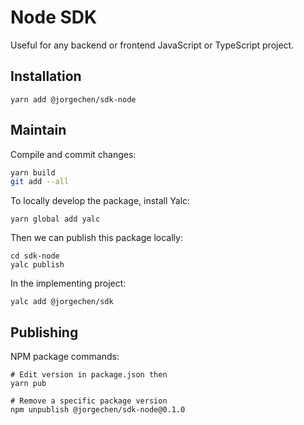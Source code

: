 # Node SDK

Useful for any backend or frontend JavaScript or TypeScript project.

## Installation

```shell script
yarn add @jorgechen/sdk-node
```

## Maintain

Compile and commit changes:

```sh
yarn build
git add --all  
```

To locally develop the package, install Yalc:

```shell script
yarn global add yalc
```

Then we can publish this package locally: 

```shell script
cd sdk-node
yalc publish
```

In the implementing project:
```shell script
yalc add @jorgechen/sdk
```


## Publishing

NPM package commands:
```shell script
# Edit version in package.json then
yarn pub

# Remove a specific package version
npm unpublish @jorgechen/sdk-node@0.1.0
```
